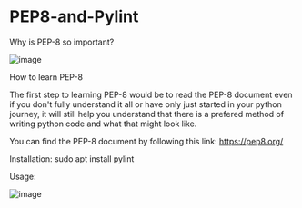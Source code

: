 # PEP8-and-Pylint

Why is PEP-8 so important?

![image](https://user-images.githubusercontent.com/44926849/208873886-d5c1c93f-4c79-4d65-a812-1e77d52bb3b4.png)

How to learn PEP-8

The first step to learning PEP-8 would be to read the PEP-8 document even if you don't fully understand it all or have only just started in your python journey, it will still help you understand that there is a prefered method of writing python code and what that might look like.

You can find the PEP-8 document by following this link: https://pep8.org/


Installation:
sudo apt install pylint

Usage:

![image](https://user-images.githubusercontent.com/44926849/208947334-3314dd57-6c54-4cec-bf58-66ed8c631708.png)


